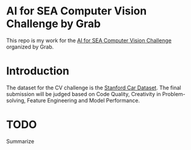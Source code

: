 # AI for SEA Computer Vision Challenge by Grab
This repo is my work for the [AI for SEA Computer Vision Challenge](https://www.aiforsea.com/) organized by Grab.


# Introduction
The dataset for the CV challenge is the [Stanford Car Dataset](https://ai.stanford.edu/~jkrause/cars/car_dataset.html). The final
submission will be judged based on Code Quality, Creativity in Problem-solving, Feature Engineering and Model Performance.

# TODO
Summarize
